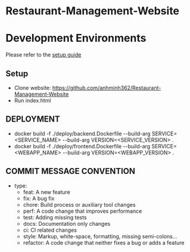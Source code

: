 # Restaurant-Management-Website

# Development Environments

Please refer to the [setup guide](https://github.com/anhminh362/Restaurant-Management-Website)

## Setup
- Clone website: https://github.com/anhminh362/Restaurant-Management-Website
- Run index.html

## DEPLOYMENT

- docker build -f ./deploy/backend.Dockerfile --build-arg SERVICE=<SERVICE_NAME> --build-arg VERSION=<SERVICE_VERSION> .
- docker build -f ./deploy/frontend.Dockerfile --build-arg SERVICE=<WEBAPP_NAME> --build-arg VERSION=<WEBAPP_VERSION> .

## COMMIT MESSAGE CONVENTION

- type:
  - feat: A new feature
  - fix: A bug fix
  - chore: Build process or auxiliary tool changes
  - perf: A code change that improves performance
  - test: Adding missing tests
  - docs: Documentation only changes
  - ci: CI related changes
  - style: Markup, white-space, formatting, missing semi-colons...
  - refactor: A code change that neither fixes a bug or adds a feature
